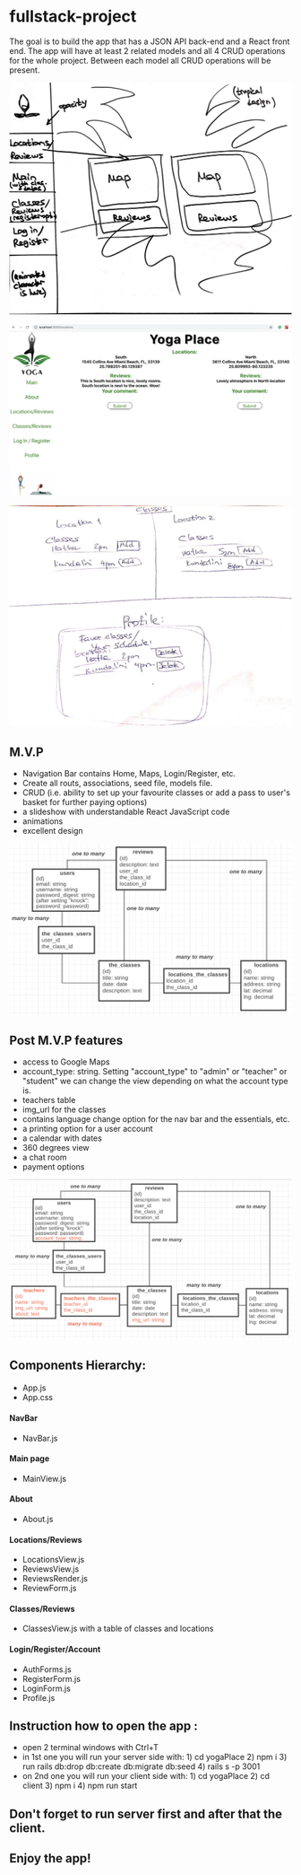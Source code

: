 # fullstack-project
The goal is to build the app that has a JSON API back-end and a React front end. 
The app will have at least 2 related models and all 4 CRUD operations for the whole project. 
Between each model all CRUD operations will be present.

![Main page](/printscreens/printscreen1.jpg)

![Another page](/printscreens/printscreen2.jpg)

![Different page](/printscreens/printscreen3.jpg)

## M.V.P
- Navigation Bar contains Home, Maps, Login/Register, etc. 
- Create all routs, associations, seed file, models file. 
- CRUD (i.e. ability to set up your favourite classes or add a pass to user's basket for further paying options)
- a slideshow with understandable React JavaScript code 
- animations 
- excellent design

![Associations M.V.P.](/printscreens/printscreen4.jpg)

## Post M.V.P features
- access to Google Maps
- account_type: string. Setting "account_type" to "admin" or "teacher" or "student"
we can change the view depending on what the account type is.
- teachers table
- img_url for the classes
- contains language change option for the nav bar and the essentials, etc.
- a printing option for a user account
- a calendar with dates
- 360 degrees view
- a chat room
- payment options

![Associations Post M.V.P.](/printscreens/printscreen5.jpg)

##                           Components Hierarchy:

#### 
- App.js
- App.css

#### NavBar
- NavBar.js

#### Main page
- MainView.js

#### About
- About.js

#### Locations/Reviews
- LocationsView.js
- ReviewsView.js
- ReviewsRender.js
- ReviewForm.js

#### Classes/Reviews 
- ClassesView.js with a table of classes and locations

#### Login/Register/Account
- AuthForms.js
- RegisterForm.js
- LoginForm.js
- Profile.js

##                           Instruction how to open the app :
- open 2 terminal windows with Ctrl+T
- in 1st one you will run your server side with: 1) cd yogaPlace 2) npm i 3) run rails db:drop db:create db:migrate db:seed 4) rails s -p 3001
- on 2nd one you will run your client side with: 1) cd yogaPlace 2) cd client 3) npm i 4) npm run start

## Don't forget to run server first and after that the client.
## Enjoy the app!


